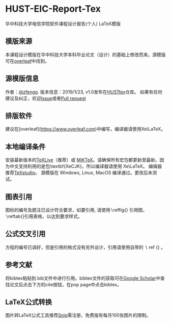 # HUST-EIC-Report-Tex
华中科技大学电信学院软件课程设计报告(个人) LaTeX模版

## 模版来源
本课程设计模版在华中科技大学本科毕业论文（设计）的基础上修改而来。源模版可在[overleaf](https://www.overleaf.com/latex/templates/husttex-hua-zhong-ke-ji-da-xue-ben-ke-lun-wen-xi-lie-mo-ban/ydnfhgxgsxkn)中找到。
    
## 源模版信息 
作者：[@zfengg](https://github.com/zfengg). 版本信息：2019/1/23, v1.0发布在[HUSTtex](https://github.com/zfengg/HUSTtex)仓库。 如果有任何建议及纠正，欢迎[Issue](https://github.com/zfengg/HUSTtex/issues)或者[Pull request](https://github.com/zfengg/HUSTtex/pulls)

## 排版软件
建议在[overleaf[(https://www.overleaf.com)中编写，编译器请使用Xe\LaTeX。
    
## 本地编译条件
安装最新版本的[TeXLive](http://www.tug.org/texlive/)（推荐）或 [MiKTeX](http://miktex.org/)。请确保所有宏包都更新至最新。因为中文支持利用的是包\textbf{XeCJK}，所以编译器请使用 Xe\LaTeX。 编辑器推荐[TeXstudio](http://texstudio.sourceforge.net/)。 源模版在 Windows, Linux, MacOS 编译通过。更改后未测试。

## 图表引用
图标的编号及题注已设计符合要求，如要引用, 请使用$\backslash$reffig$\lbrace\rbrace$ 引用图，$\backslash$reftab$\lbrace\rbrace$引用表格，以达到要求样式。


## 公式交叉引用
方程的编号已调好，但是引用的格式没有另外设计，引用请使用自带的 $\backslash$ ref $\lbrace\rbrace$ 。

## 参考文献
将bibtex粘贴到.bib文件中进行引用。bibtex文件的获取可在[Google Scholar](https://scholar.google.com)中查找论文后点击下方的cite按钮，在pop page中点击bibtex。

## LaTeX公式转换
图片转LaTeX公式工具推荐[Snip](https://snip.mathpix.com)需注册，免费版有每月100张图片的限制。
